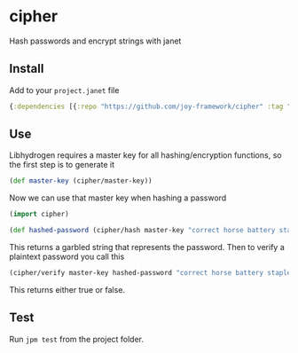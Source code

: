 # cipher

Hash passwords and encrypt strings with janet

## Install

Add to your `project.janet` file

```clojure
{:dependencies [{:repo "https://github.com/joy-framework/cipher" :tag ""}]}
```

## Use

Libhydrogen requires a master key for all hashing/encryption functions, so the first step is to generate it

```clojure
(def master-key (cipher/master-key))
```

Now we can use that master key when hashing a password

```clojure
(import cipher)

(def hashed-password (cipher/hash master-key "correct horse battery staple"))
```

This returns a garbled string that represents the password. Then to verify a plaintext password
you call this

```clojure
(cipher/verify master-key hashed-password "correct horse battery staple")
```

This returns either true or false.

## Test

Run `jpm test` from the project folder.
